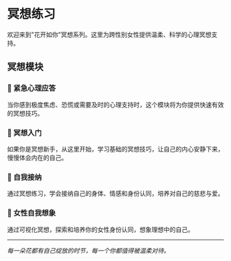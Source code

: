 # 冥想练习

欢迎来到"花开如你"冥想系列。这里为跨性别女性提供温柔、科学的心理冥想支持。

## 冥想模块

### 🚨 紧急心理应答

当你感到极度焦虑、恐慌或需要及时的心理支持时，这个模块将为你提供快速有效的冥想技巧。

### 🌱 冥想入门

如果你是冥想新手，从这里开始，学习基础的冥想技巧，让自己的内心安静下来，慢慢体会内在的自己。

### 💖 自我接纳

通过冥想练习，学会接纳自己的身体、情感和身份认同，培养对自己的慈悲与爱。

### 🌸 女性自我想象

通过可视化冥想，探索和培养你的女性身份认同，想象理想中的自己。

---

*每一朵花都有自己绽放的时节，每一个你都值得被温柔对待。*
